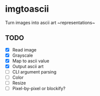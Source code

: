 # imgtoascii
Turn images into ascii art ~representations~

## TODO

* [x] Read image
* [x] Grayscale
* [x] Map to ascii value
* [x] Output ascii art
* [ ] CLI argument parsing
* [ ] Color
* [ ] Resize
* [ ] Pixel-by-pixel or blockify?